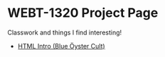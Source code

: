 # WEBT-1320 Project Page
Classwork and things I find interesting!

<ul>
    <li><a href="HTML_Intro/Index.html" target="_blank">HTML Intro (Blue Öyster Cult)</a></li>
</ul>
